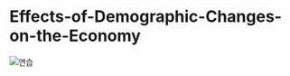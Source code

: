 # Effects-of-Demographic-Changes-on-the-Economy
![연습](https://github.com/NYOONJEONG/Effects-of-Demographic-Changes-on-the-Economy/assets/101466284/7ab1c9ad-1a31-49b6-a2ef-77de837fe9e1)
